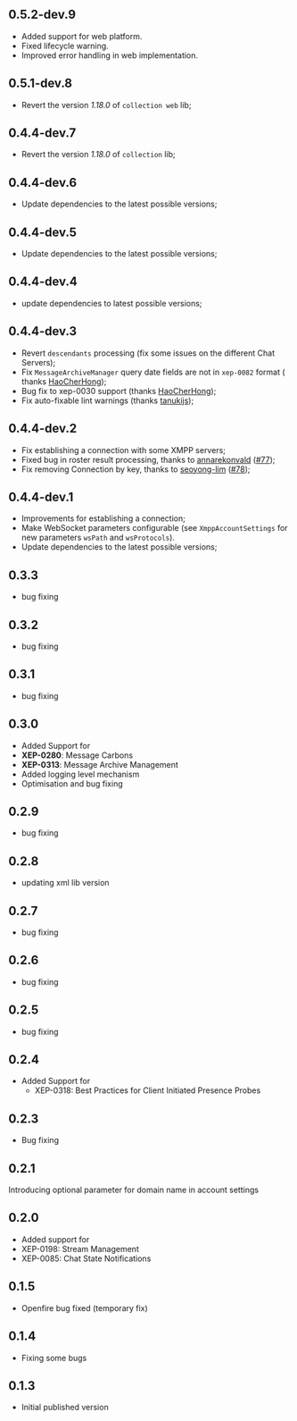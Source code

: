 ## 0.5.2-dev.9
- Added support for web platform.
- Fixed lifecycle warning.
- Improved error handling in web implementation.


## 0.5.1-dev.8

- Revert the version *1.18.0* of `collection web` lib;

## 0.4.4-dev.7

- Revert the version *1.18.0* of `collection` lib;

## 0.4.4-dev.6

- Update dependencies to the latest possible versions;

## 0.4.4-dev.5

- Update dependencies to the latest possible versions;

## 0.4.4-dev.4

- update dependencies to latest possible versions;

## 0.4.4-dev.3

- Revert `descendants` processing (fix some issues on the different Chat Servers);
- Fix `MessageArchiveManager` query date fields are not in `xep-0082` format (
  thanks [HaoCherHong](https://github.com/HaoCherHong/));
- Bug fix to xep-0030 support (thanks [HaoCherHong](https://github.com/HaoCherHong/));
- Fix auto-fixable lint warnings (thanks [tanukijs](https://github.com/tanukijs));

## 0.4.4-dev.2

- Fix establishing a connection with some XMPP servers;
- Fixed bug in roster result processing, thanks
  to [annarekonvald](https://github.com/annarekonvald) ([#77](https://github.com/vukoye/xmpp_dart/pull/77));
- Fix removing Connection by key, thanks
  to [seoyong-lim](https://github.com/seoyong-lim) ([#78](https://github.com/vukoye/xmpp_dart/pull/78));

## 0.4.4-dev.1

- Improvements for establishing a connection;
- Make WebSocket parameters configurable (see `XmppAccountSettings` for new parameters `wsPath`
  and `wsProtocols`).
- Update dependencies to the latest possible versions;

## 0.3.3

- bug fixing

## 0.3.2

- bug fixing

## 0.3.1

- bug fixing

## 0.3.0

- Added Support for
- __XEP-0280__: Message Carbons
- __XEP-0313__: Message Archive Management
- Added logging level mechanism
- Optimisation and bug fixing

## 0.2.9

- bug fixing

## 0.2.8

- updating xml lib version

## 0.2.7

- bug fixing

## 0.2.6

- bug fixing

## 0.2.5

- bug fixing

## 0.2.4

- Added Support for
    - XEP-0318: Best Practices for Client Initiated Presence Probes

## 0.2.3

- Bug fixing

## 0.2.1

Introducing optional parameter for domain name in account settings

## 0.2.0

- Added support for
- XEP-0198: Stream Management
- XEP-0085: Chat State Notifications

## 0.1.5

- Openfire bug fixed (temporary fix)

## 0.1.4

- Fixing some bugs

## 0.1.3

- Initial published version

